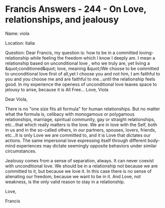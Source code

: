 # Francis Answers - 244 - On Love, relationships, and jealousy

Name: viola&nbsp;  

Location: italia&nbsp;  

Question: Dear Francis, my question is: how to be in a committed loving- relationship while feeling the freedom which I know I deeply am. I mean a relationship based on unconditional love , who we truly are, yet living a \&quot;conditioned\&quot; love, meaning \&quot;IWe choose to be committed to unconditional love first of all,yet I choose you and not him, I am faithful to you and you choose me and are faithful to me...until the relationship feels good. In my experience the openess of unconditional love leaves space to jelousy to arise, because it is All Free... Love, Viola

Dear Viola,

There is no &quot;one size fits all formula&quot; for human relationships. But no matter what the formula is, celibacy with monogamous or polygamous relationships, marriage, spiritual community, gay or straight relationships, etc...that which really matters is the love. We are in love with the Self, both in us and in the so-called others, in our partners, spouses, lovers, friends, etc...It is only Love we are committed to, and it is Love that dictates our actions. The same impersonal love expressing itself through different body-mind experiences may dictate seemingly opposite behaviors under similar circumstances. 

Jealousy comes from a sense of separation, always. It can never coexist with unconditional love. We should be in a relationship not because we are committed to it, but because we love it. In this case there is no sense of alienating our freedom, because we want to be in it. And Love, not weakness, is the only valid reason to stay in a relationship.

Love,

Francis  

